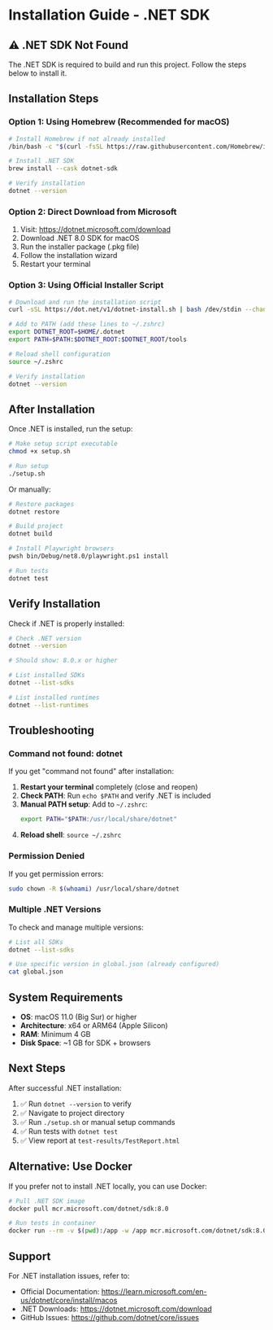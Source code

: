 # Installation Guide - .NET SDK

## ⚠️ .NET SDK Not Found

The .NET SDK is required to build and run this project. Follow the steps below to install it.

## Installation Steps

### Option 1: Using Homebrew (Recommended for macOS)

```bash
# Install Homebrew if not already installed
/bin/bash -c "$(curl -fsSL https://raw.githubusercontent.com/Homebrew/install/HEAD/install.sh)"

# Install .NET SDK
brew install --cask dotnet-sdk

# Verify installation
dotnet --version
```

### Option 2: Direct Download from Microsoft

1. Visit: https://dotnet.microsoft.com/download
2. Download .NET 8.0 SDK for macOS
3. Run the installer package (.pkg file)
4. Follow the installation wizard
5. Restart your terminal

### Option 3: Using Official Installer Script

```bash
# Download and run the installation script
curl -sSL https://dot.net/v1/dotnet-install.sh | bash /dev/stdin --channel 8.0

# Add to PATH (add these lines to ~/.zshrc)
export DOTNET_ROOT=$HOME/.dotnet
export PATH=$PATH:$DOTNET_ROOT:$DOTNET_ROOT/tools

# Reload shell configuration
source ~/.zshrc

# Verify installation
dotnet --version
```

## After Installation

Once .NET is installed, run the setup:

```bash
# Make setup script executable
chmod +x setup.sh

# Run setup
./setup.sh
```

Or manually:

```bash
# Restore packages
dotnet restore

# Build project
dotnet build

# Install Playwright browsers
pwsh bin/Debug/net8.0/playwright.ps1 install

# Run tests
dotnet test
```

## Verify Installation

Check if .NET is properly installed:

```bash
# Check .NET version
dotnet --version

# Should show: 8.0.x or higher

# List installed SDKs
dotnet --list-sdks

# List installed runtimes
dotnet --list-runtimes
```

## Troubleshooting

### Command not found: dotnet

If you get "command not found" after installation:

1. **Restart your terminal** completely (close and reopen)
2. **Check PATH**: Run `echo $PATH` and verify .NET is included
3. **Manual PATH setup**: Add to `~/.zshrc`:
   ```bash
   export PATH="$PATH:/usr/local/share/dotnet"
   ```
4. **Reload shell**: `source ~/.zshrc`

### Permission Denied

If you get permission errors:

```bash
sudo chown -R $(whoami) /usr/local/share/dotnet
```

### Multiple .NET Versions

To check and manage multiple versions:

```bash
# List all SDKs
dotnet --list-sdks

# Use specific version in global.json (already configured)
cat global.json
```

## System Requirements

- **OS**: macOS 11.0 (Big Sur) or higher
- **Architecture**: x64 or ARM64 (Apple Silicon)
- **RAM**: Minimum 4 GB
- **Disk Space**: ~1 GB for SDK + browsers

## Next Steps

After successful .NET installation:

1. ✅ Run `dotnet --version` to verify
2. ✅ Navigate to project directory
3. ✅ Run `./setup.sh` or manual setup commands
4. ✅ Run tests with `dotnet test`
5. ✅ View report at `test-results/TestReport.html`

## Alternative: Use Docker

If you prefer not to install .NET locally, you can use Docker:

```bash
# Pull .NET SDK image
docker pull mcr.microsoft.com/dotnet/sdk:8.0

# Run tests in container
docker run --rm -v $(pwd):/app -w /app mcr.microsoft.com/dotnet/sdk:8.0 bash -c "dotnet restore && dotnet build && dotnet test"
```

## Support

For .NET installation issues, refer to:
- Official Documentation: https://learn.microsoft.com/en-us/dotnet/core/install/macos
- .NET Downloads: https://dotnet.microsoft.com/download
- GitHub Issues: https://github.com/dotnet/core/issues
